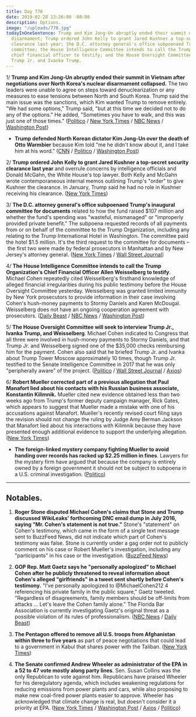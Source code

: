 ```yaml
---
title: Day 770
date: 2019-02-28 13:26:00 -08:00
description: Options.
image: "/uploads/770.jpg"
todayInOneSentence: Trump and Kim Jong-Un abruptly ended their summit over nuclear
  disarmament; Trump ordered John Kelly to grant Jared Kushner a top-secret security
  clearance last year; the D.C. attorney general's office subpoenaed Trump's inaugural
  committee; the House Intelligence Committee intends to call the Trump Organization's
  chief financial officer to testify; and the House Oversight Committee plans to interview
  Trump Jr. and Ivanka Trump.
---
```


1/ **Trump and Kim Jong-Un abruptly ended their summit in Vietnam after negotiations over North Korea's nuclear disarmament collapsed.** The two leaders were unable to agree on steps toward denuclearization or any measures to ease tensions between North and South Korea. Trump said the main issue was the sanctions, which Kim wanted Trump to remove entirely. "We had some options," Trump said, "but at this time we decided not to do any of the options." He added, "Sometimes you have to walk, and this was just one of those times." ([Politico](https://www.politico.com/story/2019/02/28/trump-north-korea-summit-1195227) / [New York Times](https://www.nytimes.com/2019/02/28/world/asia/trump-kim-vietnam-summit.html) / [NBC News](https://www.nbcnews.com/news/world/trump-begins-one-one-kim-jong-un-tempering-expectations-n977466) / [Washington Post](http://www.washingtonpost.com/politics/trump-and-kim-downplay-expectations-as-key-summit-talks-begin/2019/02/28/d77d752c-3ac5-11e9-aaae-69364b2ed137_story.html))

* **Trump defended North Korean dictator Kim Jong-Un over the death of Otto Warmbier** because Kim told "me he didn't know about it, and I take him at his word." ([CNN](https://www.cnn.com/2019/02/28/politics/trump-otto-warmbier-kim-jong-un/index.html) / [Politico](https://www.politico.com/story/2019/02/28/trump-kim-otto-warmbier-1195211) / [Washington Post](https://www.washingtonpost.com/politics/he-tells-me-he-didnt-know-trump-defends-kim-over-death-of-otto-warmbier/2019/02/28/722b805c-3b3c-11e9-b786-d6abcbcd212a_story.html))

2/ **Trump ordered John Kelly to grant Jared Kushner a top-secret security clearance last year** and overrule concerns by intelligence officials and Donald McGahn, the White House's top lawyer. Both Kelly and McGahn wrote contemporaneous internal memos outlining Trump's "order" to give Kushner the clearance. In January, Trump said he had no role in Kushner receiving his clearance. ([New York Times](https://www.nytimes.com/2019/02/28/us/politics/jared-kushner-security-clearance.html))

3/ **The D.C. attorney general's office subpoenaed Trump's inaugural committee for documents** related to how the fund raised $107 million and whether the fund's spending was "wasteful, mismanaged" or "improperly provided private benefit." The subpoena requested records of all payments from or on behalf of the committee to the Trump Organization, including any relating to the Trump International Hotel in Washington. The committee paid the hotel $1.5 million. It's the third request to the committee for documents – the first two were made by federal prosecutors in Manhattan and by New Jersey's attorney general. ([New York Times](https://www.nytimes.com/2019/02/27/us/politics/trump-inaugural-committee.html) / [Wall Street Journal](https://www.wsj.com/articles/trump-inaugural-committee-receives-subpoena-from-d-c-attorney-general-11551308053))

4/ **The House Intelligence Committee intends to call the Trump Organization's Chief Financial Officer Allen Weisselberg to testify**. Michael Cohen repeatedly cited Weisselberg's firsthand knowledge of alleged financial irregularities during his public testimony before the House Oversight Committee yesterday. Weisselberg was granted limited immunity by New York prosecutors to provide information in their case involving Cohen's hush-money payments to Stormy Daniels and Karen McDougal. Weisselberg does not have an ongoing cooperation agreement with prosecutors. ([Daily Beast](https://www.thedailybeast.com/house-intel-will-call-trump-org-moneyman-allen-weisselberg-to-testify) / [NBC News](https://www.nbcnews.com/politics/justice-department/house-will-call-trump-org-financial-exec-weisselberg-testify-n977881) / [Washington Post](https://www.washingtonpost.com/politics/house-democrats-see-new-probes-in-cohens-testimony/2019/02/28/80f47888-3b81-11e9-a2cd-307b06d0257b_story.html))

5/ **The House Oversight Committee will seek to interview Trump Jr., Ivanka Trump, and Weisselberg**. Michael Cohen indicated to Congress that all three were involved in hush-money payments to Stormy Daniels, and that Trump Jr. and Weisselberg signed one of the $35,000 checks reimbursing him for the payment. Cohen also said that he briefed Trump Jr. and Ivanka about Trump Tower Moscow approximately 10 times, though Trump Jr. testified to the Senate Intelligence Committee in 2017 that he was only "peripherally aware" of the project. ([Politico](https://www.politico.com/story/2019/02/28/house-oversight-trump-cohen-testimony-1196594) / [Wall Street Journal](https://www.wsj.com/articles/house-democrats-want-to-hear-from-trump-associates-on-hush-money-11551378393) / [Axios](https://www.axios.com/house-oversight-cummings-trump-jr-ivanka-cohen-testimony-e28f1d11-c529-42ff-8d70-e1f6fb50922b.html))

6/ **Robert Mueller corrected part of a previous allegation that Paul Manafort lied about his contacts with his Russian business associate, Konstantin Kilimnik.** Mueller cited new evidence obtained less than two weeks ago from Trump's former deputy campaign manager, Rick Gates, which appears to suggest that Mueller made a mistake with one of his accusations against Manafort. Mueller's recently revised court filing says the revision should not change the ruling by Judge Amy Berman Jackson that Manafort lied about his interactions with Kilimnik because they have presented enough additional evidence to support the underlying allegation. ([New York Times](https://www.nytimes.com/2019/02/27/us/politics/manafort-mueller-gates.html))

* **The foreign-linked mystery company fighting Mueller to avoid handing over records has racked up $2.25 million in fines**. Lawyers for the mystery firm have argued that because the company is entirely owned by a foreign government it should not be subject to subpoena in a U.S. criminal investigation. ([Politico](https://www.politico.com/blogs/under-the-radar/2019/02/28/firm-mueller-investigation-1196756))

---

## Notables.

1. **Roger Stone disputed Michael Cohen's claims that Stone and Trump discussed WikiLeaks' forthcoming DNC email dump in July 2016, saying "Mr. Cohen's statement is not true."** Stone's "statement" on Cohen's testimony, which came in the form of a single text message sent to BuzzFeed News, did not indicate which part of Cohen's testimony was false. Stone is currently under a gag order not to publicly comment on his case or Robert Mueller's investigation, including any "participants" in his case or the investigation. ([BuzzFeed News](https://www.buzzfeednews.com/article/zoetillman/roger-stone-michael-cohen-trump-wikileaks-emails))

2. **GOP Rep. Matt Gaetz says he "personally apologized" to Michael Cohen after he publicly threatened to reveal information about Cohen's alleged "girlfriends" in a tweet sent shortly before Cohen's testimony.** "I’ve personally apologized to @MichaelCohen212 4 referencing his private family in the public square," Gaetz tweeted. "Regardless of disagreements, family members should be off-limits from attacks ... Let's leave the Cohen family alone." The Florida Bar Association is currently investigating Gaetz's original threat as a possible violation of its rules of professionalism. ([NBC News](https://www.nbcnews.com/politics/congress/gop-rep-matt-gaetz-says-he-has-personally-apologized-michael-n977491) / [Daily Beast](https://www.thedailybeast.com/matt-gaetz-under-investigation-by-florida-state-bar-over-michael-cohen-threat))

3. **The Pentagon offered to remove all U.S. troops from Afghanistan within three to five years** as part of peace negotiations that could lead to a government in Kabul that shares power with the Taliban. ([New York Times](https://www.nytimes.com/2019/02/28/us/politics/afghanistan-military-withdrawal.html))

4. **The Senate confirmed Andrew Wheeler as administrator of the EPA in a 52 to 47 vote mostly along party lines**. Sen. Susan Collins was the only Republican to vote against him. Republicans have praised Wheeler for his deregulatory agenda, which includes weakening regulations for reducing emissions from power plants and cars, while also proposing to make new coal-fired power plants easier to approve. Wheeler has acknowledged that climate change is real, but doesn't consider it a priority at EPA. ([New York Times](https://www.nytimes.com/2019/02/28/climate/andrew-wheeler-epa-confirmation.html) / [Washington Post](https://www.washingtonpost.com/climate-environment/2019/02/28/andrew-wheeler-former-energy-lobbyist-confirmed-nations-top-environmental-official/) / [Axios](https://www.axios.com/senate-confirms-andrew-wheeler-epa-administrator-a1144cf7-a8d5-4faf-a661-628c106921d3.html) / [Politico](https://www.politico.com/story/2019/02/28/andrew-wheeler-epa-confirmation-1221189))
